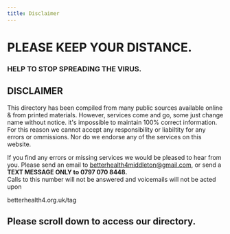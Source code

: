 ```yaml
---
title: Disclaimer
---
```


# PLEASE KEEP YOUR DISTANCE. 
### HELP TO STOP SPREADING THE VIRUS.

## DISCLAIMER

This directory has been compiled from many 
public sources available online & from printed
materials. However, services come and go, some just
change name without notice.  it's impossible to 
maintain 100% correct information.  For this reason we
cannot accept any responsibility or liabiltity for any
errors or ommissions. Nor do we endorse any of the
services on this website.

If you find any errors or missing services we would be
pleased to hear from you. Please send an email to
[betterhealth4middleton@gmail.com](mailto:betterhealth4middleton@gmail.com), or send a  
**TEXT MESSAGE ONLY to 0797 070 8448.**  
Calls to this number will not be answered and 
voicemails will not be acted upon

betterhealth4.org.uk/tag

## Please scroll down to access our directory.
